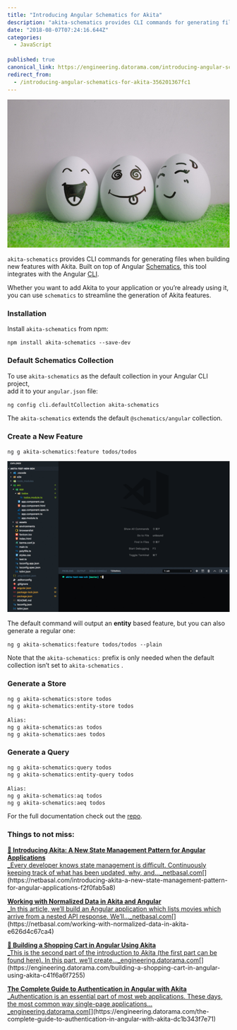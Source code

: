 ```yaml
---
title: "Introducing Angular Schematics for Akita"
description: "akita-schematics provides CLI commands for generating files when building new features with Akita. Built on top of Angular Schematics, this tool integrates with the Angular CLI. Whether you want to…"
date: "2018-08-07T07:24:16.644Z"
categories: 
  - JavaScript

published: true
canonical_link: https://engineering.datorama.com/introducing-angular-schematics-for-akita-356201367fc1
redirect_from:
  - /introducing-angular-schematics-for-akita-356201367fc1
---
```


![](./asset-1.jpeg)

`akita-schematics` provides CLI commands for generating files when building new features with Akita. Built on top of Angular [Schematics](https://blog.angular.io/schematics-an-introduction-dc1dfbc2a2b2), this tool integrates with the Angular [CLI](https://cli.angular.io/).

Whether you want to add Akita to your application or you’re already using it, you can use `schematics` to streamline the generation of Akita features.

### Installation

Install `akita-schematics` from npm:

```
npm install akita-schematics --save-dev
```

### Default Schematics Collection

To use `akita-schematics` as the default collection in your Angular CLI project,  
add it to your `angular.json` file:

```
ng config cli.defaultCollection akita-schematics
```

The `akita-schematics` extends the default `@schematics/angular` collection.

### Create a New Feature

```
ng g akita-schematics:feature todos/todos
```

![](./asset-2.gif)

The default command will output an **entity** based feature, but you can also generate a regular one:

```
ng g akita-schematics:feature todos/todos --plain
```

Note that the `akita-schematics:` prefix is only needed when the default collection isn’t set to `akita-schematics` .

### Generate a Store

```
ng g akita-schematics:store todos
ng g akita-schematics:entity-store todos

Alias:
ng g akita-schematics:as todos
ng g akita-schematics:aes todos
```

### Generate a Query

```
ng g akita-schematics:query todos
ng g akita-schematics:entity-query todos

Alias:
ng g akita-schematics:aq todos
ng g akita-schematics:aeq todos
```

For the full documentation check out the [repo](https://github.com/datorama/akita-schematics).

### Things to not miss:

[**🚀 Introducing Akita: A New State Management Pattern for Angular Applications**  
_Every developer knows state management is difficult. Continuously keeping track of what has been updated, why, and…_netbasal.com](https://netbasal.com/introducing-akita-a-new-state-management-pattern-for-angular-applications-f2f0fab5a8 "https://netbasal.com/introducing-akita-a-new-state-management-pattern-for-angular-applications-f2f0fab5a8")[](https://netbasal.com/introducing-akita-a-new-state-management-pattern-for-angular-applications-f2f0fab5a8)

[**Working with Normalized Data in Akita and Angular**  
_In this article, we’ll build an Angular application which lists movies which arrive from a nested API response. We’ll…_netbasal.com](https://netbasal.com/working-with-normalized-data-in-akita-e626d4c67ca4 "https://netbasal.com/working-with-normalized-data-in-akita-e626d4c67ca4")[](https://netbasal.com/working-with-normalized-data-in-akita-e626d4c67ca4)

[**👷 Building a Shopping Cart in Angular Using Akita**  
_This is the second part of the introduction to Akita (the first part can be found here). In this part, we’ll create…_engineering.datorama.com](https://engineering.datorama.com/building-a-shopping-cart-in-angular-using-akita-c41f6a6f7255 "https://engineering.datorama.com/building-a-shopping-cart-in-angular-using-akita-c41f6a6f7255")[](https://engineering.datorama.com/building-a-shopping-cart-in-angular-using-akita-c41f6a6f7255)

[**The Complete Guide to Authentication in Angular with Akita**  
_Authentication is an essential part of most web applications. These days, the most common way single-page applications…_engineering.datorama.com](https://engineering.datorama.com/the-complete-guide-to-authentication-in-angular-with-akita-dc1b343f7e71 "https://engineering.datorama.com/the-complete-guide-to-authentication-in-angular-with-akita-dc1b343f7e71")[](https://engineering.datorama.com/the-complete-guide-to-authentication-in-angular-with-akita-dc1b343f7e71)
